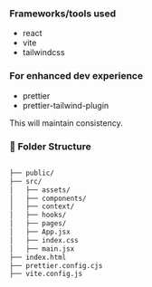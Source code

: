 ### Frameworks/tools used

- react
- vite
- tailwindcss

### For enhanced dev experience

- prettier
- prettier-tailwind-plugin

This will maintain consistency.

### 📂 Folder Structure

```bash

├── public/
├── src/
│   ├── assets/
│   ├── components/
│   ├── context/
│   ├── hooks/
│   ├── pages/
│   ├── App.jsx
│   ├── index.css
│   ├── main.jsx
├── index.html
├── prettier.config.cjs
├── vite.config.js
```
